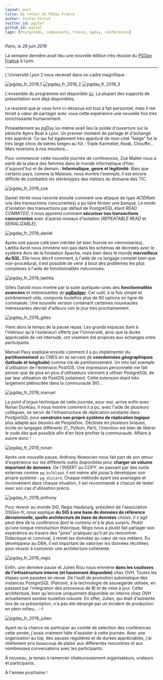 ```yaml
---
layout: post
title: De retour du PGDay France
author: Stefan Fercot
twitter_id: pgstef
github_id: pgstef
tags: [PostgreSQL, communauté, france, pgday, conférences]
---
```


*Paris, le 26 juin 2019*

La semaine dernière avait lieu une nouvelle édition très réussie du [PGDay France](https://pgday.fr/) à Lyon.

<!--MORE-->

-----

L'Université Lyon 2 nous recevait dans un cadre magnifique :

![pgday_fr_2019_1](https://raw.githubusercontent.com/dalibo/blog/gh-pages/img/pgday_fr_2019_1.jpg)
![pgday_fr_2019_2](https://raw.githubusercontent.com/dalibo/blog/gh-pages/img/pgday_fr_2019_2.jpg)
![pgday_fr_2019_3](https://raw.githubusercontent.com/dalibo/blog/gh-pages/img/pgday_fr_2019_3.jpg)



L'ensemble du programme est disponible [ici](https://pgday.fr/programme). La plupart des supports de présentation sont
déjà disponibles.

Le ressenti que je vous livre ci-dessous est tout à fait personnel, mais il me tenait à cœur de partager avec vous cette
expérience une nouvelle fois très enrichissante humainement.

Préalablement au pgDay lui-même avait lieu la soirée d'ouverture sur la péniche Ayers Boat à Lyon. Un premier moment de
partage et d'échange très apprécié. Ce qui fut également très apprécié de mon côté "belge" fut le très large choix de
bières belges au fût : Triple Karmeliet, Kwak, Chouffe... Mais revenons à nos moutons...

Pour commencer cette nouvelle journée de conférences, Zoé Maltet nous a parlé de la place des femmes dans le monde
informatique d'hier, d'aujourd'hui et de demain : **Informatique, genre et légitimité**. Bien que certains pays, 
comme la Malaisie, nous montre l'exemple, il est encore difficile de combattre les stéréotypes des métiers du domaine
des TIC.

![pgday_fr_2019_zoe](https://raw.githubusercontent.com/dalibo/blog/gh-pages/img/pgday_fr_2019_zoe.jpg)

Daniel Vérité nous raconte ensuite comment une attaque de type _ACIDRain_ (via des transactions concurrentes) a pu faire
fermer une banque. Le mode d'isolation des transactions par défaut de PostgreSQL étant _READ COMMITED_, il nous apprend
comment **sécuriser nos transactions concurrentes** avec d'autres niveaux d’isolation (_REPEATABLE READ_ et _SERIALIZABLE_).

![pgday_fr_2019_daniel](https://raw.githubusercontent.com/dalibo/blog/gh-pages/img/pgday_fr_2019_daniel.jpg)

Après une pause café bien méritée (et bien fournie en viennoiseries), Lætitia Avrot nous emmène non pas dans les schémas
de données avec le système Avro de la fondation Apache, mais bien dans le monde **merveilleux du SQL**. 
Elle nous décrit comment, à l'aide de ce langage complet bien que non-procédural, il est possible de venir à bout des
problèmes les plus complexes à l'aide de fonctionnalités méconnues.

![pgday_fr_2019_laetitia](https://raw.githubusercontent.com/dalibo/blog/gh-pages/img/pgday_fr_2019_laetitia.jpg)

Gilles Darold nous montre par la suite quelques-unes des **fonctionnalités avancées** et intéressantes de [**pgBadger**](http://pgbadger.darold.net/).
Cet outil, à la fois simple et extrêmement utile, comporte toutefois plus de 80 options en ligne de commande.
Une nouvelle version contenant certaines nouveautés intéressantes devrait d'ailleurs voir le jour très prochainement.

![pgday_fr_2019_gilles](https://raw.githubusercontent.com/dalibo/blog/gh-pages/img/pgday_fr_2019_gilles.jpg)


Vient alors le temps de la pause repas. Les grands espaces (tant à l'intérieur qu'à l'extérieur) offerts par l'Université,
ainsi que la durée appréciable de cet interlude, ont vraiment été propices aux échanges entre participants.


Manuel Pavy explique ensuite comment il a pu implémenter du **partitionnement** au CNES en se servant de **coordonnées
géographiques (latitude et longitude)** comme clé de partitionnement. Un très bel exemple d'utilisation de l'extension
PostGIS. Une impression personnelle me fait penser que de plus en plus d'utilisateurs viennent à utiliser PostgreSQL
de par leur utilisation de PostGIS justement. Cette extension étant très largement plébiscitée dans la communauté SIG...

![pgday_fr_2019_manuel](https://raw.githubusercontent.com/dalibo/blog/gh-pages/img/pgday_fr_2019_manuel.jpg)

Le point d'orgue technique de cette journée, pour moi, arrive enfin avec Ronan Dunklau. Il nous montre comment il a pu, 
avec l'aide de plusieurs collègues, se servir de l'infrastructure de réplication existante dans PostgreSQL pour 
**construire son propre système de réplication logique** plus adapté aux besoins de PeopleDoc. Déclinée en plusieurs
briques, écrite en langages différents (C, Python, Perl), l’intention est bien de libérer le code dès que possible
afin d'en faire profiter la communauté. Affaire à suivre donc !

![pgday_fr_2019_ronan](https://raw.githubusercontent.com/dalibo/blog/gh-pages/img/pgday_fr_2019_ronan.jpg)

Après une nouvelle pause, Anthony Nowocien nous fait part de son retour d'expérience sur les différents outils disponibles
pour **charger un volume important de données**. De l'_INSERT_ au _COPY_, en passant par des outils externes comme
`pg_bulkload`, il est même allé jusqu'à développer son propre système : `pg_discard`. Chaque méthode ayant ses avantages
et inconvénient dans chaque situation, il est recommandé à chacun de tester avec son cas d'utilisation précis.

![pgday_fr_2019_anthony](https://raw.githubusercontent.com/dalibo/blog/gh-pages/img/pgday_fr_2019_anthony.jpg)

Pour revenir au monde SIG, Regis Haubourg, président de l'association OSGeo-fr, nous explique **du SIG à une base de
données de référence décisionnelle, quelle architecture de base de données** choisir. Il s'agit peut-être de la
conférence dont le contenu m'a le plus surpris. Plutôt qu'une longue introduction théorique, Régis nous a plutôt fait 
partager son expérience au travers des "pires" pratiques qu'il ait pu rencontrer. Didactique et convivial, il remet les
données au cœur de nos métiers. Du développeur au DBA, il est important de valoriser les données récoltées pour réussir à
concevoir une architecture cohérente.

![pgday_fr_2019_regis](https://raw.githubusercontent.com/dalibo/blog/gh-pages/img/pgday_fr_2019_regis.jpg)

Enfin, une dernière pause et Julien Riou nous emmène **dans les coulisses de l'infrastructure interne (et hautement
disponible)** chez OVH. Toutes les étapes sont passées en revue. De l'outil de promotion automatique des instances
PostgreSQL (Patroni), à la technologie de sauvegarde utilisée, en passant par l'intégration des processus de BI et de
mise à jour. Cette architecture, bien qu'encore uniquement disponible en interne chez OVH actuellement semble toutefois
robuste. En effet, Julien, qui était d'astreinte lors de sa présentation, n'a pas été dérangé par un incident de
production en plein milieu... :-)

![pgday_fr_2019_julien](https://raw.githubusercontent.com/dalibo/blog/gh-pages/img/pgday_fr_2019_julien.jpg)


Ayant eu la chance de participer au comité de sélection des conférences cette année, j'avais vraiment hâte d'assister à
cette journée. Avec une organisation au top, des pauses régulières et de durées appréciables, j'ai réellement pris
beaucoup de plaisir aux différentes rencontres et aux nombreuses conversations avec les participants.

À nouveau, je tenais à remercier chaleureusement organisateurs, orateurs et participants.

À l'année prochaine !
